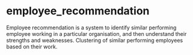 # employee_recommendation
Employee recommendation is a system to identify similar performing employee working in a particular organisation, and then understand their strengths and weaknesses. Clustering of similar performing employees based on their work. 

